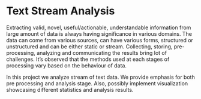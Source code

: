 # Text Stream Analysis

Extracting valid, novel, useful/actionable, understandable information from large amount of data is always having significance in various domains. The data can come from various sources, can have various forms, structured or unstructured and can be either static or stream. Collecting, storing, pre-processing, analyzing and communicating the results bring lot of challenges. It’s observed that the methods used at each stages of processing vary based on the behaviour of data. 

In this project we analyze stream of text data. We provide emphasis for both pre processing and analysis stage. Also, possibly implement visualization showcasing different statistics and analysis results.
